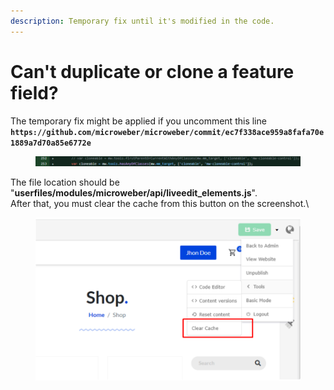 ```yaml
---
description: Temporary fix until it's modified in the code.
---
```


# Can't duplicate or clone a feature field?

The temporary fix might be applied if you uncomment this line **`https://github.com/microweber/microweber/commit/ec7f338ace959a8fafa70e1889a7d70a85e6772e`**

<figure><img src=".gitbook/assets/image (4) (1) (1) (1) (1) (1).png" alt=""><figcaption></figcaption></figure>

The file location should be "**userfiles/modules/microweber/api/liveedit\_elements.js**".\
After that, you must clear the cache from this button on the screenshot.\


<figure><img src=".gitbook/assets/image (7) (1) (1).png" alt=""><figcaption></figcaption></figure>
